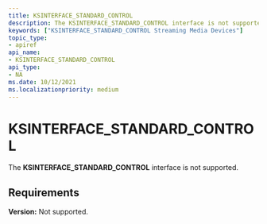 ```yaml
---
title: KSINTERFACE_STANDARD_CONTROL
description: The KSINTERFACE_STANDARD_CONTROL interface is not supported.
keywords: ["KSINTERFACE_STANDARD_CONTROL Streaming Media Devices"]
topic_type:
- apiref
api_name:
- KSINTERFACE_STANDARD_CONTROL
api_type:
- NA
ms.date: 10/12/2021
ms.localizationpriority: medium
---
```


# KSINTERFACE_STANDARD_CONTROL

The **KSINTERFACE_STANDARD_CONTROL** interface is not supported.

## Requirements

**Version:** Not supported.
